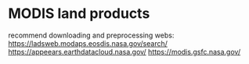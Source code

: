 # MODIS land products
recommend downloading and preprocessing webs:
https://ladsweb.modaps.eosdis.nasa.gov/search/
https://appeears.earthdatacloud.nasa.gov/
https://modis.gsfc.nasa.gov/
